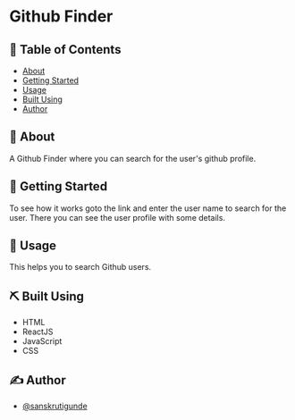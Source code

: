 # Github Finder

## 📝 Table of Contents

- [About](#about)
- [Getting Started](#getting_started)
- [Usage](#usage)
- [Built Using](#built_using)
- [Author](#author)

## 🧐 About <a name = "about"></a>

A Github Finder where you can search for the user's github profile.

## 🏁 Getting Started <a name = "getting_started"></a>

To see how it works goto the link and enter the user name to search for the user.
There you can see the user profile with some details.

## 🎈 Usage <a name = "usage"></a>

This helps you to search Github users.

## ⛏️ Built Using <a name = "built_using"></a>

- HTML
- ReactJS
- JavaScript
- CSS

## ✍️ Author <a name = "author"></a>

- [@sanskrutigunde](https://github.com/sanskrutigunde)

